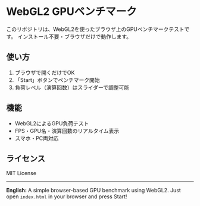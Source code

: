 # WebGL2 GPUベンチマーク

このリポジトリは、WebGL2を使ったブラウザ上のGPUベンチマークテストです。
インストール不要・ブラウザだけで動作します。

## 使い方
1. ブラウザで開くだけでOK
2. 「Start」ボタンでベンチマーク開始
3. 負荷レベル（演算回数）はスライダーで調整可能

## 機能
- WebGL2によるGPU負荷テスト
- FPS・GPU名・演算回数のリアルタイム表示
- スマホ・PC両対応

## ライセンス
MIT License

---

**English:**
A simple browser-based GPU benchmark using WebGL2. Just open `index.html` in your browser and press Start! 